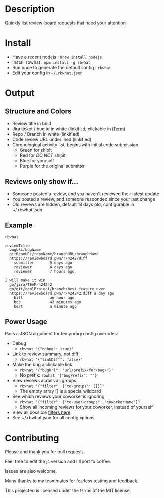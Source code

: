 # Description
Quickly list review-board requests that need your attention

# Install
* Have a recent [nodejs](http://nodejs.org) : `brew install nodejs`
* Install rbwhat : `npm install -g rbwhat`
* Run once to generate the default config : `rbwhat`
* Edit your config in `~/.rbwhat.json`

# Output
## Structure and Colors
* Review title in bold
* Jira ticket / bug id in white (linkified, clickable in [iTerm](http://iterm2.com))
* Repo / Branch in white (linkified)
* Code review URL underlined (linkified)
* Chronological activity list, begins with initial code submission
  * Green for shipit
  * Red for *DO NOT* shipit
  * Blue for yourself
  * Purple for the original submitter

## Reviews only show if...
* Someone posted a review, and you haven't reviewed their latest update
* You posted a review, and someone responded since your last change
* Old reviews are hidden, default 14 days old, configurable in ~/.rbwhat.json

## Example
```
rbwhat

reviewTitle
  bugURL/bugName
  gitRepoURL/repoName/branchURL/branchName
  https://reviewboard.pwn/r/4242/diff
    submitter       5 days ago
    reviewer        4 days ago
    reviewer        7 hours ago

I will make it win
  go/jira/TEAM-424242
  go/git/coolProject/branch/best_feature_ever
  https://reviewboard.pwn/r/424242/diff a day ago
    bill            an hour ago
    bob             42 minutes ago
    bert            a minute ago
```

## Power Usage
Pass a JSON argument for temporary config overrides:
* Debug
  * `rbwhat '{"debug": true}'`
* Link to review summary, not diff
  * `rbwhat '{"linkDiff": false}'`
* Make the bug a clickable link
  * `rbwhat '{"bugUrl": "url/prefix/for/bug/"}'`
  * No prefix: `rbwhat '{"bugPrefix": ""}'`
* View reviews across all groups
  * `rbwhat '{"filter": {"to-groups": []}}'`
  * The empty array [] is a special wildcard
* See which reviews your coworker is ignoring
  * `rbwhat '{"filter": {"to-user-groups": "coworkerName"}}`
  * Show all incoming reviews for your coworker, instead of yourself
* View all possible [filters here](http://www.reviewboard.org/docs/manual/dev/webapi/2.0/resources/review-request-list/).
* See ~/.rbwhat.json for all config options

# Contributing
Please and thank you for pull requests.

Feel free to edit the js version and I'll port to coffee.

Issues are also welcome.

Many thanks to my teammates for fearless testing and feedback.

This projected is licensed under the terms of the MIT license.
